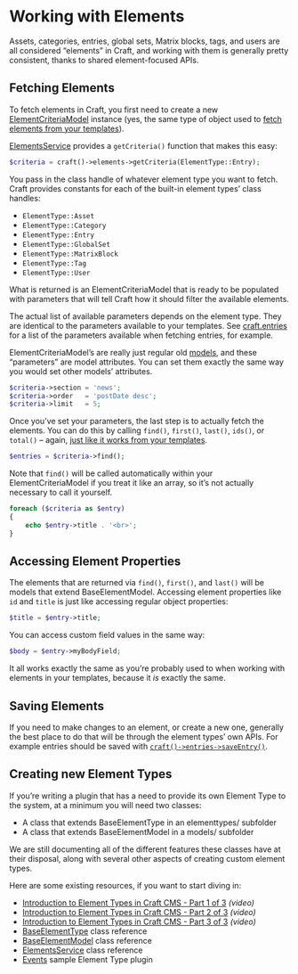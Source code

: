 # Working with Elements

Assets, categories, entries, global sets, Matrix blocks, tags, and users are all considered “elements” in Craft, and working with them is generally pretty consistent, thanks to shared element-focused APIs.

## Fetching Elements

To fetch elements in Craft, you first need to create a new [ElementCriteriaModel](https://docs.craftcms.com/api/v2/models/ElementCriteriaModel.html) instance (yes, the same type of object used to [fetch elements from your templates](../templating/elementcriteriamodel.md)).

[ElementsService](https://docs.craftcms.com/api/v2/services/ElementsService.html) provides a `getCriteria()` function that makes this easy:

```php
$criteria = craft()->elements->getCriteria(ElementType::Entry);
```

You pass in the class handle of whatever element type you want to fetch. Craft provides constants for each of the built-in element types’ class handles:

* `ElementType::Asset`
* `ElementType::Category`
* `ElementType::Entry`
* `ElementType::GlobalSet`
* `ElementType::MatrixBlock`
* `ElementType::Tag`
* `ElementType::User`

What is returned is an ElementCriteriaModel that is ready to be populated with parameters that will tell Craft how it should filter the available elements.

The actual list of available parameters depends on the element type. They are identical to the parameters available to your templates. See [craft.entries](../templating/craft.entries.md) for a list of the parameters available when fetching entries, for example.

ElementCriteriaModel’s are really just regular old [models](models.md), and these “parameters” are model attributes. You can set them exactly the same way you would set other models’ attributes.

```php
$criteria->section = 'news';
$criteria->order   = 'postDate desc';
$criteria->limit   = 5;
```

Once you’ve set your parameters, the last step is to actually fetch the elements. You can do this by calling `find()`, `first()`, `last()`, `ids()`, or `total()` – again, [just like it works from your templates](../templating/elementcriteriamodel.md#outputting-elements).

```php
$entries = $criteria->find();
```

Note that `find()` will be called automatically within your ElementCriteriaModel if you treat it like an array, so it’s not actually necessary to call it yourself.

```php
foreach ($criteria as $entry)
{
    echo $entry->title . '<br>';
}
```


## Accessing Element Properties

The elements that are returned via `find()`, `first()`, and `last()` will be models that extend BaseElementModel. Accessing element properties like `id` and `title` is just like accessing regular object properties:

```php
$title = $entry->title;
```

You can access custom field values in the same way:

```php
$body = $entry->myBodyField;
```

It all works exactly the same as you’re probably used to when working with elements in your templates, because it _is_ exactly the same.

## Saving Elements

If you need to make changes to an element, or create a new one, generally the best place to do that will be through the element types’ own APIs. For example entries should be saved with [`craft()->entries->saveEntry()`](https://docs.craftcms.com/api/v2/services/EntriesService.html#saveEntry-detail).

## Creating new Element Types

If you’re writing a plugin that has a need to provide its own Element Type to the system, at a minimum you will need two classes:

* A class that extends BaseElementType in an elementtypes/ subfolder
* A class that extends BaseElementModel in a models/ subfolder

We are still documenting all of the different features these classes have at their disposal, along with several other aspects of creating custom element types.

Here are some existing resources, if you want to start diving in:

* [Introduction to Element Types in Craft CMS - Part 1 of 3](https://straightupcraft.com/events/introduction-to-element-types-in-craft-cms-part-1-of-3) _(video)_
* [Introduction to Element Types in Craft CMS - Part 2 of 3](https://straightupcraft.com/events/element-types-and-the-element-service-part-2-of-3) _(video)_
* [Introduction to Element Types in Craft CMS - Part 3 of 3](https://straightupcraft.com/events/exploring-the-element-type-model-part-3-of-3) _(video)_
* [BaseElementType](https://docs.craftcms.com/api/v2/elementtypes/BaseElementType.html) class reference
* [BaseElementModel](https://docs.craftcms.com/api/v2/models/BaseElementModel.html) class reference
* [ElementsService](https://docs.craftcms.com/api/v2/services/ElementsService.html) class reference
* [Events](https://github.com/pixelandtonic/Events) sample Element Type plugin
